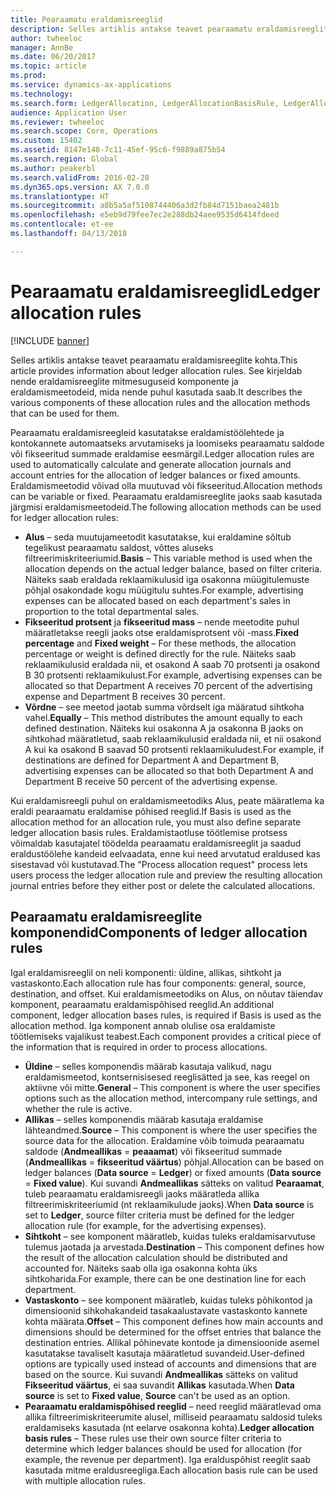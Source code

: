```yaml
---
title: Pearaamatu eraldamisreeglid
description: Selles artiklis antakse teavet pearaamatu eraldamisreeglite kohta. See kirjeldab nende eraldamisreeglite mitmesuguseid komponente ja eraldamismeetodeid, mida nende puhul kasutada saab.
author: twheeloc
manager: AnnBe
ms.date: 06/20/2017
ms.topic: article
ms.prod: 
ms.service: dynamics-ax-applications
ms.technology: 
ms.search.form: LedgerAllocation, LedgerAllocationBasisRule, LedgerAllocationRequest, LedgerAllocationRule
audience: Application User
ms.reviewer: twheeloc
ms.search.scope: Core, Operations
ms.custom: 15402
ms.assetid: 8147e148-7c11-45ef-95c6-f9889a875b54
ms.search.region: Global
ms.author: peakerbl
ms.search.validFrom: 2016-02-28
ms.dyn365.ops.version: AX 7.0.0
ms.translationtype: HT
ms.sourcegitcommit: a8b5a5af5108744406a3d2fb84d7151baea2481b
ms.openlocfilehash: e5eb9d79fee7ec2e288db24aee9535d6414fdeed
ms.contentlocale: et-ee
ms.lasthandoff: 04/13/2018

---
```


# <a name="ledger-allocation-rules"></a><span data-ttu-id="b376b-104">Pearaamatu eraldamisreeglid</span><span class="sxs-lookup"><span data-stu-id="b376b-104">Ledger allocation rules</span></span>

[!INCLUDE [banner](../includes/banner.md)]

<span data-ttu-id="b376b-105">Selles artiklis antakse teavet pearaamatu eraldamisreeglite kohta.</span><span class="sxs-lookup"><span data-stu-id="b376b-105">This article provides information about ledger allocation rules.</span></span> <span data-ttu-id="b376b-106">See kirjeldab nende eraldamisreeglite mitmesuguseid komponente ja eraldamismeetodeid, mida nende puhul kasutada saab.</span><span class="sxs-lookup"><span data-stu-id="b376b-106">It describes the various components of these allocation rules and the allocation methods that can be used for them.</span></span>

<span data-ttu-id="b376b-107">Pearaamatu eraldamisreegleid kasutatakse eraldamistöölehtede ja kontokannete automaatseks arvutamiseks ja loomiseks pearaamatu saldode või fikseeritud summade eraldamise eesmärgil.</span><span class="sxs-lookup"><span data-stu-id="b376b-107">Ledger allocation rules are used to automatically calculate and generate allocation journals and account entries for the allocation of ledger balances or fixed amounts.</span></span> <span data-ttu-id="b376b-108">Eraldamismeetodid võivad olla muutuvad või fikseeritud.</span><span class="sxs-lookup"><span data-stu-id="b376b-108">Allocation methods can be variable or fixed.</span></span> <span data-ttu-id="b376b-109">Pearaamatu eraldamisreeglite jaoks saab kasutada järgmisi eraldamismeetodeid.</span><span class="sxs-lookup"><span data-stu-id="b376b-109">The following allocation methods can be used for ledger allocation rules:</span></span>

-   <span data-ttu-id="b376b-110">**Alus** – seda muutujameetodit kasutatakse, kui eraldamine sõltub tegelikust pearaamatu saldost, võttes aluseks filtreerimiskriteeriumid.</span><span class="sxs-lookup"><span data-stu-id="b376b-110">**Basis** – This variable method is used when the allocation depends on the actual ledger balance, based on filter criteria.</span></span> <span data-ttu-id="b376b-111">Näiteks saab eraldada reklaamikulusid iga osakonna müügitulemuste põhjal osakondade kogu müügitulu suhtes.</span><span class="sxs-lookup"><span data-stu-id="b376b-111">For example, advertising expenses can be allocated based on each department's sales in proportion to the total departmental sales.</span></span>
-   <span data-ttu-id="b376b-112">**Fikseeritud protsent** ja **fikseeritud mass** – nende meetodite puhul määratletakse reegli jaoks otse eraldamisprotsent või -mass.</span><span class="sxs-lookup"><span data-stu-id="b376b-112">**Fixed percentage** and **Fixed weight** – For these methods, the allocation percentage or weight is defined directly for the rule.</span></span> <span data-ttu-id="b376b-113">Näiteks saab reklaamikulusid eraldada nii, et osakond A saab 70 protsenti ja osakond B 30 protsenti reklaamikulust.</span><span class="sxs-lookup"><span data-stu-id="b376b-113">For example, advertising expenses can be allocated so that Department A receives 70 percent of the advertising expense and Department B receives 30 percent.</span></span>
-   <span data-ttu-id="b376b-114">**Võrdne** – see meetod jaotab summa võrdselt iga määratud sihtkoha vahel.</span><span class="sxs-lookup"><span data-stu-id="b376b-114">**Equally** – This method distributes the amount equally to each defined destination.</span></span> <span data-ttu-id="b376b-115">Näiteks kui osakonna A ja osakonna B jaoks on sihtkohad määratletud, saab reklaamikulusid eraldada nii, et nii osakond A kui ka osakond B saavad 50 protsenti reklaamikuludest.</span><span class="sxs-lookup"><span data-stu-id="b376b-115">For example, if destinations are defined for Department A and Department B, advertising expenses can be allocated so that both Department A and Department B receive 50 percent of the advertising expense.</span></span>

<span data-ttu-id="b376b-116">Kui eraldamisreegli puhul on eraldamismeetodiks Alus, peate määratlema ka eraldi pearaamatu eraldamise põhised reeglid.</span><span class="sxs-lookup"><span data-stu-id="b376b-116">If Basis is used as the allocation method for an allocation rule, you must also define separate ledger allocation basis rules.</span></span> <span data-ttu-id="b376b-117">Eraldamistaotluse töötlemise protsess võimaldab kasutajatel töödelda pearaamatu eraldamisreeglit ja saadud eraldustöölehe kandeid eelvaadata, enne kui need arvutatud eraldused kas sisestavad või kustutavad.</span><span class="sxs-lookup"><span data-stu-id="b376b-117">The "Process allocation request" process lets users process the ledger allocation rule and preview the resulting allocation journal entries before they either post or delete the calculated allocations.</span></span>

## <a name="components-of-ledger-allocation-rules"></a><span data-ttu-id="b376b-118">Pearaamatu eraldamisreeglite komponendid</span><span class="sxs-lookup"><span data-stu-id="b376b-118">Components of ledger allocation rules</span></span>
<span data-ttu-id="b376b-119">Igal eraldamisreeglil on neli komponenti: üldine, allikas, sihtkoht ja vastaskonto.</span><span class="sxs-lookup"><span data-stu-id="b376b-119">Each allocation rule has four components: general, source, destination, and offset.</span></span> <span data-ttu-id="b376b-120">Kui eraldamismeetodiks on Alus, on nõutav täiendav komponent, pearaamatu eraldamispõhised reeglid.</span><span class="sxs-lookup"><span data-stu-id="b376b-120">An additional component, ledger allocation bases rules, is required if Basis is used as the allocation method.</span></span> <span data-ttu-id="b376b-121">Iga komponent annab olulise osa eraldamiste töötlemiseks vajalikust teabest.</span><span class="sxs-lookup"><span data-stu-id="b376b-121">Each component provides a critical piece of the information that is required in order to process allocations.</span></span>

-   <span data-ttu-id="b376b-122">**Üldine** – selles komponendis määrab kasutaja valikud, nagu eraldamismeetod, kontsernisisesed reeglisätted ja see, kas reegel on aktiivne või mitte.</span><span class="sxs-lookup"><span data-stu-id="b376b-122">**General** – This component is where the user specifies options such as the allocation method, intercompany rule settings, and whether the rule is active.</span></span>
-   <span data-ttu-id="b376b-123">**Allikas** – selles komponendis määrab kasutaja eraldamise lähteandmed.</span><span class="sxs-lookup"><span data-stu-id="b376b-123">**Source** – This component is where the user specifies the source data for the allocation.</span></span> <span data-ttu-id="b376b-124">Eraldamine võib toimuda pearaamatu saldode (**Andmeallikas** = **peaaamat**) või fikseeritud summade (**Andmeallikas** = **fikseeritud väärtus**) põhjal.</span><span class="sxs-lookup"><span data-stu-id="b376b-124">Allocation can be based on ledger balances (**Data source** = **Ledger**) or fixed amounts (**Data source** = **Fixed value**).</span></span> <span data-ttu-id="b376b-125">Kui suvandi **Andmeallikas** sätteks on valitud **Pearaamat**, tuleb pearaamatu eraldamisreegli jaoks määratleda allika filtreerimiskriteeriumid (nt reklaamikulude jaoks).</span><span class="sxs-lookup"><span data-stu-id="b376b-125">When **Data source** is set to **Ledger**, source filter criteria must be defined for the ledger allocation rule (for example, for the advertising expenses).</span></span>
-   <span data-ttu-id="b376b-126">**Sihtkoht** – see komponent määratleb, kuidas tuleks eraldamisarvutuse tulemus jaotada ja arvestada.</span><span class="sxs-lookup"><span data-stu-id="b376b-126">**Destination** – This component defines how the result of the allocation calculation should be distributed and accounted for.</span></span> <span data-ttu-id="b376b-127">Näiteks saab olla iga osakonna kohta üks sihtkoharida.</span><span class="sxs-lookup"><span data-stu-id="b376b-127">For example, there can be one destination line for each department.</span></span>
-   <span data-ttu-id="b376b-128">**Vastaskonto** – see komponent määratleb, kuidas tuleks põhikontod ja dimensioonid sihkohakandeid tasakaalustavate vastaskonto kannete kohta määrata.</span><span class="sxs-lookup"><span data-stu-id="b376b-128">**Offset** – This component defines how main accounts and dimensions should be determined for the offset entries that balance the destination entries.</span></span> <span data-ttu-id="b376b-129">Allikal põhinevate kontode ja dimensioonide asemel kasutatakse tavaliselt kasutaja määratletud suvandeid.</span><span class="sxs-lookup"><span data-stu-id="b376b-129">User-defined options are typically used instead of accounts and dimensions that are based on the source.</span></span> <span data-ttu-id="b376b-130">Kui suvandi **Andmeallikas** sätteks on valitud **Fikseeritud väärtus**, ei saa suvandit **Allikas** kasutada.</span><span class="sxs-lookup"><span data-stu-id="b376b-130">When **Data source** is set to **Fixed value**, **Source** can't be used as an option.</span></span>
-   <span data-ttu-id="b376b-131">**Pearaamatu eraldamispõhised reeglid** – need reeglid määratlevad oma allika filtreerimiskriteerumite alusel, milliseid pearaamatu saldosid tuleks eraldamiseks kasutada (nt eelarve osakonna kohta).</span><span class="sxs-lookup"><span data-stu-id="b376b-131">**Ledger allocation basis rules** – These rules use their own source filter criteria to determine which ledger balances should be used for allocation (for example, the revenue per department).</span></span> <span data-ttu-id="b376b-132">Iga eralduspõhist reeglit saab kasutada mitme eraldusreegliga.</span><span class="sxs-lookup"><span data-stu-id="b376b-132">Each allocation basis rule can be used with multiple allocation rules.</span></span>





